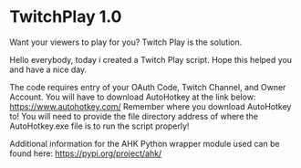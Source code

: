 # TwitchPlay 1.0
Want your viewers to play for you? Twitch Play is the solution.

Hello everybody, today i created a Twitch Play script.
Hope this helped you and have a nice day.

The code requires entry of your OAuth Code, Twitch Channel, and Owner Account.
You will have to download AutoHotkey at the link below: https://www.autohotkey.com/
Remember where you download AutoHotkey to!
You will need to provide the file directory address of where the AutoHotkey.exe file is to run the script properly!

Additional information for the AHK Python wrapper module used can be found here: https://pypi.org/project/ahk/
